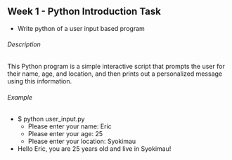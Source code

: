 ## Week 1 - Python Introduction Task

- Write python of a user input based program 

###### Description
This Python program is a simple interactive script that prompts the user for their name, age, and location, and then prints out a personalized message using this information.

###### Example
- $ python user_input.py
  - Please enter your name: Eric
  - Please enter your age: 25
  - Please enter your location: Syokimau
- Hello Eric, you are 25 years old and live in Syokimau!
